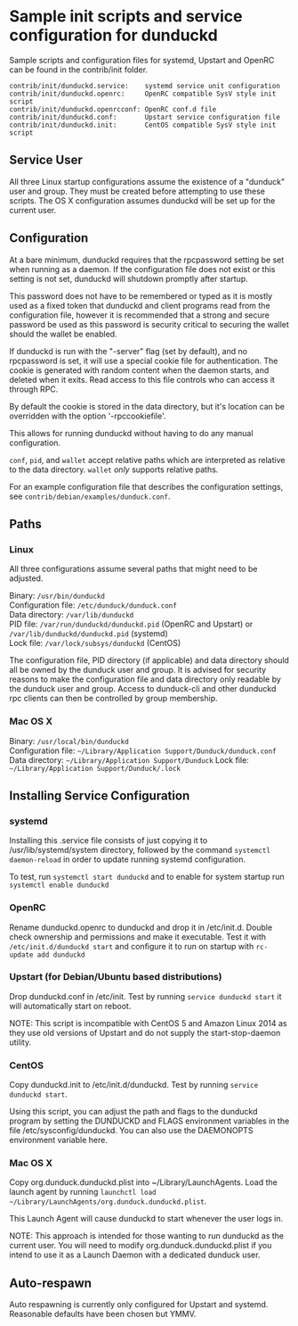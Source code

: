 Sample init scripts and service configuration for dunduckd
==========================================================

Sample scripts and configuration files for systemd, Upstart and OpenRC
can be found in the contrib/init folder.

    contrib/init/dunduckd.service:    systemd service unit configuration
    contrib/init/dunduckd.openrc:     OpenRC compatible SysV style init script
    contrib/init/dunduckd.openrcconf: OpenRC conf.d file
    contrib/init/dunduckd.conf:       Upstart service configuration file
    contrib/init/dunduckd.init:       CentOS compatible SysV style init script

Service User
---------------------------------

All three Linux startup configurations assume the existence of a "dunduck" user
and group.  They must be created before attempting to use these scripts.
The OS X configuration assumes dunduckd will be set up for the current user.

Configuration
---------------------------------

At a bare minimum, dunduckd requires that the rpcpassword setting be set
when running as a daemon.  If the configuration file does not exist or this
setting is not set, dunduckd will shutdown promptly after startup.

This password does not have to be remembered or typed as it is mostly used
as a fixed token that dunduckd and client programs read from the configuration
file, however it is recommended that a strong and secure password be used
as this password is security critical to securing the wallet should the
wallet be enabled.

If dunduckd is run with the "-server" flag (set by default), and no rpcpassword is set,
it will use a special cookie file for authentication. The cookie is generated with random
content when the daemon starts, and deleted when it exits. Read access to this file
controls who can access it through RPC.

By default the cookie is stored in the data directory, but it's location can be overridden
with the option '-rpccookiefile'.

This allows for running dunduckd without having to do any manual configuration.

`conf`, `pid`, and `wallet` accept relative paths which are interpreted as
relative to the data directory. `wallet` *only* supports relative paths.

For an example configuration file that describes the configuration settings,
see `contrib/debian/examples/dunduck.conf`.

Paths
---------------------------------

### Linux

All three configurations assume several paths that might need to be adjusted.

Binary:              `/usr/bin/dunduckd`  
Configuration file:  `/etc/dunduck/dunduck.conf`  
Data directory:      `/var/lib/dunduckd`  
PID file:            `/var/run/dunduckd/dunduckd.pid` (OpenRC and Upstart) or `/var/lib/dunduckd/dunduckd.pid` (systemd)  
Lock file:           `/var/lock/subsys/dunduckd` (CentOS)  

The configuration file, PID directory (if applicable) and data directory
should all be owned by the dunduck user and group.  It is advised for security
reasons to make the configuration file and data directory only readable by the
dunduck user and group.  Access to dunduck-cli and other dunduckd rpc clients
can then be controlled by group membership.

### Mac OS X

Binary:              `/usr/local/bin/dunduckd`  
Configuration file:  `~/Library/Application Support/Dunduck/dunduck.conf`  
Data directory:      `~/Library/Application Support/Dunduck`
Lock file:           `~/Library/Application Support/Dunduck/.lock`

Installing Service Configuration
-----------------------------------

### systemd

Installing this .service file consists of just copying it to
/usr/lib/systemd/system directory, followed by the command
`systemctl daemon-reload` in order to update running systemd configuration.

To test, run `systemctl start dunduckd` and to enable for system startup run
`systemctl enable dunduckd`

### OpenRC

Rename dunduckd.openrc to dunduckd and drop it in /etc/init.d.  Double
check ownership and permissions and make it executable.  Test it with
`/etc/init.d/dunduckd start` and configure it to run on startup with
`rc-update add dunduckd`

### Upstart (for Debian/Ubuntu based distributions)

Drop dunduckd.conf in /etc/init.  Test by running `service dunduckd start`
it will automatically start on reboot.

NOTE: This script is incompatible with CentOS 5 and Amazon Linux 2014 as they
use old versions of Upstart and do not supply the start-stop-daemon utility.

### CentOS

Copy dunduckd.init to /etc/init.d/dunduckd. Test by running `service dunduckd start`.

Using this script, you can adjust the path and flags to the dunduckd program by
setting the DUNDUCKD and FLAGS environment variables in the file
/etc/sysconfig/dunduckd. You can also use the DAEMONOPTS environment variable here.

### Mac OS X

Copy org.dunduck.dunduckd.plist into ~/Library/LaunchAgents. Load the launch agent by
running `launchctl load ~/Library/LaunchAgents/org.dunduck.dunduckd.plist`.

This Launch Agent will cause dunduckd to start whenever the user logs in.

NOTE: This approach is intended for those wanting to run dunduckd as the current user.
You will need to modify org.dunduck.dunduckd.plist if you intend to use it as a
Launch Daemon with a dedicated dunduck user.

Auto-respawn
-----------------------------------

Auto respawning is currently only configured for Upstart and systemd.
Reasonable defaults have been chosen but YMMV.
